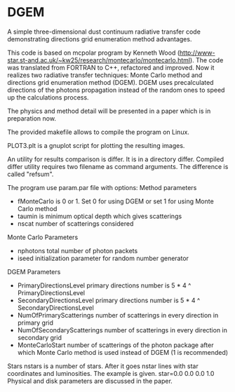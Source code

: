 # DGEM
A simple three-dimensional dust continuum radiative transfer code demonstrating directions grid enumeration method advantages.

This code is based on mcpolar program by Kenneth Wood (http://www-star.st-and.ac.uk/~kw25/research/montecarlo/montecarlo.html). The code was translated from FORTRAN to C++, refactored and improved. Now it realizes two radiative transfer techniques: Monte Carlo method and directions grid enumeration method (DGEM). DGEM uses precalculated directions of the photons propagation instead of the random ones to speed up the calculations process.

The physics and method detail will be presented in a paper which is in preparation now.

The provided makefile allows to compile the program on Linux.

PLOT3.plt is a gnuplot script for plotting the resulting images.

An utility for results comparison is differ. It is in a directory differ. Compiled differ utility requires two filename as command arguments. The difference is called "refsum".

The program use param.par file with options:
Method parameters
- fMonteCarlo  is 0 or 1. Set 0 for using DGEM or set 1 for using Monte Carlo method
- taumin       is minimum optical depth which gives scatterings
- nscat        number of scatterings considered
  
Monte Carlo Parameters
- nphotons     total number of photon packets
- iseed        initialization parameter for random number generator

DGEM Parameters
- PrimaryDirectionsLevel 		primary directions number is 5 * 4 ^ PrimaryDirectionsLevel
- SecondaryDirectionsLevel	primary directions number is 5 * 4 ^ SecondaryDirectionsLevel
- NumOfPrimaryScatterings		number of scatterings in every direction in primary grid
- NumOfSecondaryScatterings	number of scatterings in every direction in secondary grid
- MonteCarloStart				    number of scatterings of the photon package after which Monte Carlo
                            method is used instead of DGEM (1 is recommended)

Stars
  nstars     is a number of stars. After it goes nstar lines with star coordinates and luminosities. The example is given.
  star=0.0 0.0 0.0 1.0
Physical and disk parameters are discussed in the paper.
